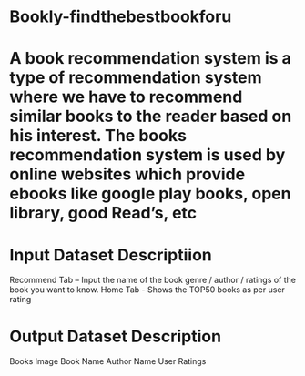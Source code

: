 # Bookly-findthebestbookforu
# A book recommendation system is a type of recommendation system where we have to recommend similar books to the reader based on his interest. The books recommendation system is used by online websites which provide ebooks like google play books, open library, good Read’s, etc

# Input Dataset Descriptiion
Recommend Tab – Input the name of the book genre / author / ratings of the book you want to know.
Home Tab -  Shows the TOP50 books as per user rating 
# Output Dataset Description 
Books Image 
Book Name 
Author Name 
User Ratings 
